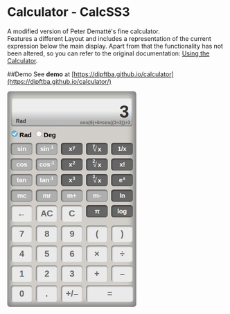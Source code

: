 # Calculator - CalcSS3

A modified version of Peter Dematté's fine calculator.<br>
Features a different Layout and includes a representation of the current expression below the main display.
Apart from that the functionality has not been altered, so you can refer to the original documentation: [Using the Calculator](http://dematte.at/calculator#usage).

##Demo
See **demo** at [https://dipftba.github.io/calculator](https://dipftba.github.io/calculator/)

<img src="images/screenShot.jpg" />
